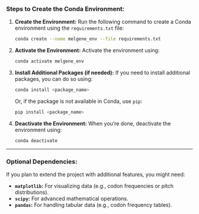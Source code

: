### **Steps to Create the Conda Environment:**

1. **Create the Environment:**
   Run the following command to create a Conda environment using the `requirements.txt` file:

   ```bash
   conda create --name melgene_env --file requirements.txt
   ```

2. **Activate the Environment:**
   Activate the environment using:

   ```bash
   conda activate melgene_env
   ```

3. **Install Additional Packages (if needed):**
   If you need to install additional packages, you can do so using:

   ```bash
   conda install <package_name>
   ```

   Or, if the package is not available in Conda, use `pip`:

   ```bash
   pip install <package_name>
   ```

4. **Deactivate the Environment:**
   When you’re done, deactivate the environment using:

   ```bash
   conda deactivate
   ```

---

### **Optional Dependencies:**

If you plan to extend the project with additional features, you might need:

- **`matplotlib`:** For visualizing data (e.g., codon frequencies or pitch distributions).
- **`scipy`:** For advanced mathematical operations.
- **`pandas`:** For handling tabular data (e.g., codon frequency tables).
